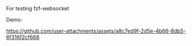 For testing fzf-websocket

Demo:

https://github.com/user-attachments/assets/a8c7ed9f-2d5e-4b66-8db5-6f316f2cf668
